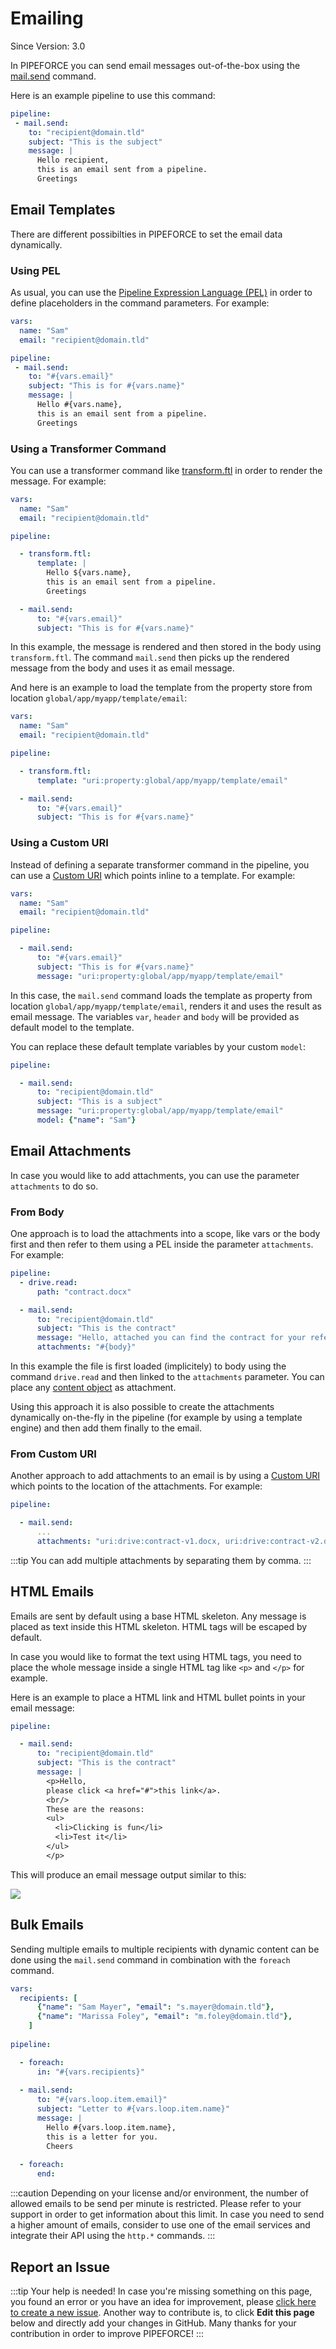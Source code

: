 # Emailing

<p class="theme-doc-version-badge badge badge--secondary">Since Version: 3.0</p>

In PIPEFORCE you can send email messages out-of-the-box using the [mail.send](../api/commands#mailsend-v1) command.

Here is an example pipeline to use this command:

```yaml
pipeline:
 - mail.send:
    to: "recipient@domain.tld"
    subject: "This is the subject"
    message: |
      Hello recipient,
      this is an email sent from a pipeline.
      Greetings
```

## Email Templates

There are different possibilties in PIPEFORCE to set the email data dynamically.

### Using PEL
As usual, you can use the [Pipeline Expression Language (PEL)](../api/pel) in order to define placeholders in the command parameters. For example:


```yaml
vars:
  name: "Sam"
  email: "recipient@domain.tld"

pipeline:
 - mail.send:
    to: "#{vars.email}"
    subject: "This is for #{vars.name}"
    message: |
      Hello #{vars.name},
      this is an email sent from a pipeline.
      Greetings
```

### Using a Transformer Command

You can use a transformer command like [transform.ftl](../guides/transformers/freemarker) in order to render the message. For example:

```yaml
vars:
  name: "Sam"
  email: "recipient@domain.tld"

pipeline:

  - transform.ftl:
      template: |
        Hello ${vars.name},
        this is an email sent from a pipeline.
        Greetings

  - mail.send:
      to: "#{vars.email}"
      subject: "This is for #{vars.name}"
```

In this example, the message is rendered and then stored in the body using `transform.ftl`. The command `mail.send`
then picks up the rendered message from the body and uses it as email message.

And here is an example to load the template from the property store from location `global/app/myapp/template/email`:

```yaml
vars:
  name: "Sam"
  email: "recipient@domain.tld"

pipeline:

  - transform.ftl:
      template: "uri:property:global/app/myapp/template/email"

  - mail.send:
      to: "#{vars.email}"
      subject: "This is for #{vars.name}"
```

### Using a Custom URI

Instead of defining a separate transformer command in the pipeline, you can use a [Custom URI](../api/uris) which points inline to a template. For example:

```yaml
vars:
  name: "Sam"
  email: "recipient@domain.tld"

pipeline:

  - mail.send:
      to: "#{vars.email}"
      subject: "This is for #{vars.name}"
      message: "uri:property:global/app/myapp/template/email"
```

In this case, the `mail.send` command loads the template as property from location `global/app/myapp/template/email`, renders it and uses
the result as email message. The variables `var`, `header` and `body` will be provided as default model to the template.

You can replace these default template variables by your custom `model`:

```yaml
pipeline:

  - mail.send:
      to: "recipient@domain.tld"
      subject: "This is a subject"
      message: "uri:property:global/app/myapp/template/email"
      model: {"name": "Sam"}
```

## Email Attachments

In case you would like to add attachments, you can use the parameter `attachments` to do so.
### From Body

One approach is to load the attachments into a scope, like vars or the body first and then refer to them using a PEL inside the parameter `attachments`. For example:

```yaml
pipeline:
  - drive.read:
      path: "contract.docx"

  - mail.send:
      to: "recipient@domain.tld"
      subject: "This is the contract"
      message: "Hello, attached you can find the contract for your reference."
      attachments: "#{body}"
```

In this example the file is first loaded (implicitely) to body using the command `drive.read` and then linked to the `attachments` parameter. You can place any [content object](../guides/contentobject) as attachment. 

Using this approach it is also possible to create the attachments dynamically on-the-fly in the pipeline (for example by using a template engine) and then add them finally to the email.

### From Custom URI

Another approach to add attachments to an email is by using a [Custom URI](../api/uris) which points to the location of the attachments. For example:

```yaml
pipeline:

  - mail.send:
      ...
      attachments: "uri:drive:contract-v1.docx, uri:drive:contract-v2.docx"
```

:::tip
You can add multiple attachments by separating them by comma.
:::


## HTML Emails

Emails are sent by default using a base HTML skeleton. Any message is placed as text inside this HTML skeleton. HTML tags will be escaped by default.

In case you would like to format the text using HTML tags, you need to place the whole message inside a single HTML tag like `<p>` and `</p>` for example.

Here is an example to place a HTML link and HTML bullet points in your email message:

```yaml
pipeline:

  - mail.send:
      to: "recipient@domain.tld"
      subject: "This is the contract"
      message: |
        <p>Hello,
        please click <a href="#">this link</a>.
        <br/>
        These are the reasons:
        <ul>
          <li>Clicking is fun</li>
          <li>Test it</li>
        </ul>
        </p>
```

This will produce an email message output similar to this:

![](../../img/html-email.png)


## Bulk Emails

Sending multiple emails to multiple recipients with dynamic content can be done using the `mail.send` command in combination with the `foreach` command.

```yaml
vars:
  recipients: [
      {"name": "Sam Mayer", "email": "s.mayer@domain.tld"},
      {"name": "Marissa Foley", "email": "m.foley@domain.tld"},
    ]
    
pipeline:

  - foreach:
      in: "#{vars.recipients}"
      
  - mail.send:
      to: "#{vars.loop.item.email}"
      subject: "Letter to #{vars.loop.item.name}"
      message: |
        Hello #{vars.loop.item.name},
        this is a letter for you.
        Cheers
      
  - foreach:
      end:
```

:::caution
Depending on your license and/or environment, the number of allowed emails to be send per minute is restricted. 
Please refer to your support in order to get information about this limit.
In case you need to send a higher amount of emails, consider to use one of the email services and integrate
their API using the `http.*` commands.
:::

## Report an Issue
:::tip Your help is needed!
In case you're missing something on this page, you found an error or you have an idea for improvement, please [click here to create a new issue](https://github.com/pipeforce/pipeforce.github.io/issues/new). Another way to contribute is, to click **Edit this page** below and directly add your changes in GitHub. Many thanks for your contribution in order to improve PIPEFORCE!
:::